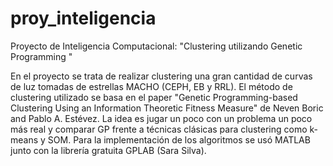 proy_inteligencia
=================

Proyecto de Inteligencia Computacional: "Clustering utilizando Genetic Programming "

En el proyecto se trata de realizar clustering una gran cantidad de curvas de luz tomadas 
de estrellas MACHO (CEPH, EB y RRL).
El método de clustering utilizado se basa en el paper "Genetic Programming-based Clustering 
Using an Information Theoretic Fitness Measure" de Neven Boric and Pablo A. Estévez.
La idea es jugar un poco con un problema un poco más real y comparar GP frente a técnicas clásicas
para clustering como k-means y SOM.
Para la implementación de los algoritmos se usó MATLAB junto con la librería gratuita GPLAB (Sara Silva).
